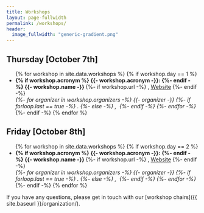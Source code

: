 ```yaml
---
title: Workshops
layout: page-fullwidth
permalink: /workshops/
header:
  image_fullwidth: "generic-gradient.png"
---
```


<h2> Thursday [October 7th] </h2>

<ul>
{% for workshop in site.data.workshops %}
    {% if workshop.day == 1 %}
    <li>
    <b>
        {% if workshop.acronym %}
            {{- workshop.acronym -}}:
        {%- endif -%}
        {{- workshop.name -}}
    </b>
    {%- if workshop.url -%}
    , <a href="{{ workshop.url }}">Website</a>
    {%- endif -%}
    <br>
    <i>
    {%- for organizer in workshop.organizers -%}
        {{- organizer -}}
        {%- if forloop.last == true -%}
            .
        {%- else -%}
            ,&nbsp;
        {%- endif -%}
    {%- endfor -%}
    </i>
    </li>
    {%- endif -%}
{% endfor %}
</ul>

<h2> Friday [October 8th] </h2>

<ul>
{% for workshop in site.data.workshops %}
    {% if workshop.day == 2 %}
    <li>
    <b>
        {% if workshop.acronym %}
            {{- workshop.acronym -}}:
        {%- endif -%}
        {{- workshop.name -}}
    </b>
    {%- if workshop.url -%}
    , <a href="{{ workshop.url }}">Website</a>
    {%- endif -%}
    <br>
    <i>
    {%- for organizer in workshop.organizers -%}
        {{- organizer -}}
        {%- if forloop.last == true -%}
            .
        {%- else -%}
            ,&nbsp;
        {%- endif -%}
    {%- endfor -%}
    </i>
    </li>
    {%- endif -%}
{% endfor %}
</ul>

If you have any questions, please get in touch with our [workshop chairs]({{ site.baseurl }}/organization/).
